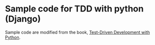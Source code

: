 # Sample code for TDD with python (Django)

Sample code are modified from the book, [Test-Driven Development with Python](http://chimera.labs.oreilly.com/books/1234000000754).